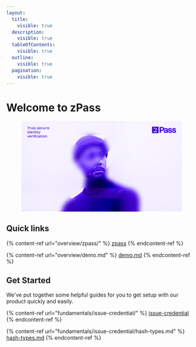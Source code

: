 ```yaml
---
layout:
  title:
    visible: true
  description:
    visible: true
  tableOfContents:
    visible: true
  outline:
    visible: true
  pagination:
    visible: true
---
```


# Welcome to zPass

<figure><img src=".gitbook/assets/Main.jpg" alt=""><figcaption></figcaption></figure>

## Quick links

{% content-ref url="overview/zpass/" %}
[zpass](overview/zpass/)
{% endcontent-ref %}

{% content-ref url="overview/demo.md" %}
[demo.md](overview/demo.md)
{% endcontent-ref %}

## Get Started

We've put together some helpful guides for you to get setup with our product quickly and easily.

{% content-ref url="fundamentals/issue-credential/" %}
[issue-credential](fundamentals/issue-credential/)
{% endcontent-ref %}

{% content-ref url="fundamentals/issue-credential/hash-types.md" %}
[hash-types.md](fundamentals/issue-credential/hash-types.md)
{% endcontent-ref %}
